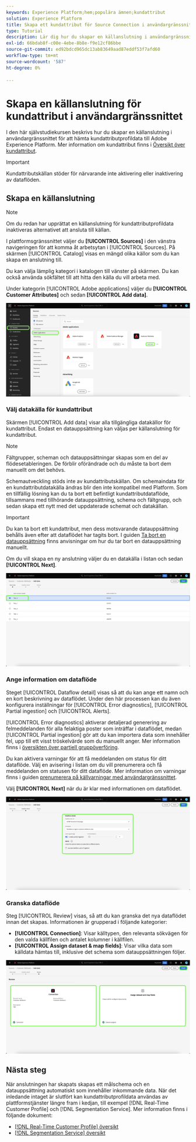 ```yaml
---
keywords: Experience Platform;hem;populära ämnen;kundattribut
solution: Experience Platform
title: Skapa ett kundattribut för Source Connection i användargränssnittet
type: Tutorial
description: Lär dig hur du skapar en källanslutning i användargränssnittet för att överföra kundattributprofildata till Adobe Experience Platform.
exl-id: 66bdab8f-c00e-4ebe-8b8e-f9e12cf86bbe
source-git-commit: ed92bdcd965dc13ab83649aad87eddf53f7afd60
workflow-type: tm+mt
source-wordcount: '587'
ht-degree: 0%

---
```


# Skapa en källanslutning för kundattribut i användargränssnittet

I den här självstudiekursen beskrivs hur du skapar en källanslutning i användargränssnittet för att hämta kundattributprofildata till Adobe Experience Platform. Mer information om kundattribut finns i [Översikt över kundattribut](https://experienceleague.adobe.com/docs/core-services/interface/customer-attributes/attributes.html).

>[!IMPORTANT]
>
>Kundattributskällan stöder för närvarande inte aktivering eller inaktivering av dataflöden.

## Skapa en källanslutning

>[!NOTE]
>
>Om du redan har upprättat en källanslutning för kundattributprofildata inaktiveras alternativet att ansluta till källan.

I plattformsgränssnittet väljer du **[!UICONTROL Sources]** i den vänstra navigeringen för att komma åt arbetsytan i [!UICONTROL Sources]. På skärmen [!UICONTROL Catalog] visas en mängd olika källor som du kan skapa en anslutning till.

Du kan välja lämplig kategori i katalogen till vänster på skärmen. Du kan också använda sökfältet till att hitta den källa du vill arbeta med.

Under kategorin [!UICONTROL Adobe applications] väljer du **[!UICONTROL Customer Attributes]** och sedan **[!UICONTROL Add data]**.

![katalog](../../../../images/tutorials/create/customer-attributes/catalog.png)

### Välj datakälla för kundattribut

Skärmen [!UICONTROL Add data] visar alla tillgängliga datakällor för kundattribut. Endast en datauppsättning kan väljas per källanslutning för kundattribut.

>[!NOTE]
>
>Fältgrupper, scheman och datauppsättningar skapas som en del av flödesetableringen. De förblir oförändrade och du måste ta bort dem manuellt om det behövs.

Schemautveckling stöds inte av kundattributskällan. Om schemaindata för en kundattributdatakälla ändras blir den inte kompatibel med Platform. Som en tillfällig lösning kan du ta bort ett befintligt kundattributdataflöde, tillsammans med tillhörande datauppsättning, schema och fältgrupp, och sedan skapa ett nytt med det uppdaterade schemat och datakällan.

>[!IMPORTANT]
>
>Du kan ta bort ett kundattribut, men dess motsvarande datauppsättning behålls även efter att dataflödet har tagits bort. I guiden [Ta bort en datauppsättning](../../../../../catalog/datasets/user-guide.md) finns anvisningar om hur du tar bort en datauppsättning manuellt.

Om du vill skapa en ny anslutning väljer du en datakälla i listan och sedan **[!UICONTROL Next]**.

![add-data](../../../../images/tutorials/create/customer-attributes/add-data.png)

### Ange information om dataflöde

Steget [!UICONTROL Dataflow detail] visas så att du kan ange ett namn och en kort beskrivning av dataflödet. Under den här processen kan du även konfigurera inställningar för [!UICONTROL Error diagnostics], [!UICONTROL Partial ingestion] och [!UICONTROL Alerts].

[!UICONTROL Error diagnostics] aktiverar detaljerad generering av felmeddelanden för alla felaktiga poster som inträffar i dataflödet, medan [!UICONTROL Partial ingestion] gör att du kan importera data som innehåller fel, upp till ett visst tröskelvärde som du manuellt anger. Mer information finns i [översikten över partiell gruppöverföring](../../../../../ingestion/batch-ingestion/partial.md).

Du kan aktivera varningar för att få meddelanden om status för ditt dataflöde. Välj en avisering i listan om du vill prenumerera och få meddelanden om statusen för ditt dataflöde. Mer information om varningar finns i guiden [prenumerera på källvarningar med användargränssnittet](../../alerts.md).

Välj **[!UICONTROL Next]** när du är klar med informationen om dataflödet.

![dataflödesdetalj](../../../../images/tutorials/create/customer-attributes/dataflow-detail.png)

### Granska dataflöde

Steg [!UICONTROL Review] visas, så att du kan granska det nya dataflödet innan det skapas. Informationen är grupperad i följande kategorier:

* **[!UICONTROL Connection]**: Visar källtypen, den relevanta sökvägen för den valda källfilen och antalet kolumner i källfilen.
* **[!UICONTROL Assign dataset & map fields]**: Visar vilka data som källdata hämtas till, inklusive det schema som datauppsättningen följer.

![granskning](../../../../images/tutorials/create/customer-attributes/review.png)

## Nästa steg

När anslutningen har skapats skapas ett målschema och en datauppsättning automatiskt som innehåller inkommande data. När det inledande intaget är slutfört kan kundattributprofildata användas av plattformstjänster längre fram i kedjan, till exempel [!DNL Real-Time Customer Profile] och [!DNL Segmentation Service]. Mer information finns i följande dokument:

* [[!DNL Real-Time Customer Profile] översikt](../../../../../profile/home.md)
* [[!DNL Segmentation Service] översikt](../../../../../segmentation/home.md)
